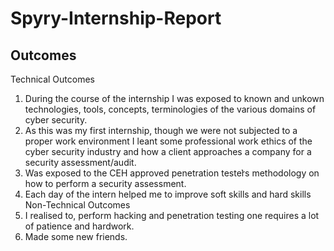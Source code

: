 # Spyry-Internship-Report
## Outcomes
Technical Outcomes
1. During the course of the internship I was exposed to known and unkown
technologies, tools, concepts, terminologies of the various domains of cyber
security.
2. As this was my first internship, though we were not subjected to a proper work
environment I leant some professional work ethics of the cyber security industry and
how a client approaches a company for a security assessment/audit.
3. Was exposed to the CEH approved penetration tester͛s methodology on how to
perform a security assessment.
4. Each day of the intern helped me to improve soft skills and hard skills
Non-Technical Outcomes
1. I realised to, perform hacking and penetration testing one requires a lot of patience
and hardwork.
2. Made some new friends. 

